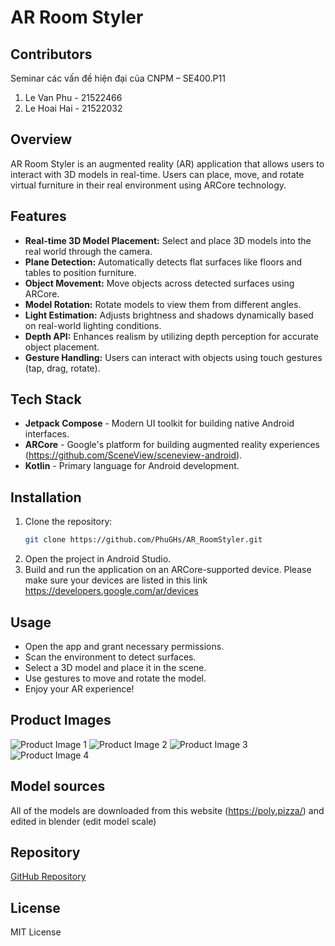 # AR Room Styler

## Contributors
Seminar các vấn đề hiện đại của CNPM – SE400.P11
1. Le Van Phu - 21522466
2. Le Hoai Hai - 21522032

## Overview
AR Room Styler is an augmented reality (AR) application that allows users to interact with 3D models in real-time. Users can place, move, and rotate virtual furniture in their real environment using ARCore technology.

## Features
- **Real-time 3D Model Placement:** Select and place 3D models into the real world through the camera.
- **Plane Detection:** Automatically detects flat surfaces like floors and tables to position furniture.
- **Object Movement:** Move objects across detected surfaces using ARCore.
- **Model Rotation:** Rotate models to view them from different angles.
- **Light Estimation:** Adjusts brightness and shadows dynamically based on real-world lighting conditions.
- **Depth API:** Enhances realism by utilizing depth perception for accurate object placement.
- **Gesture Handling:** Users can interact with objects using touch gestures (tap, drag, rotate).

## Tech Stack
- **Jetpack Compose** - Modern UI toolkit for building native Android interfaces.
- **ARCore** - Google's platform for building augmented reality experiences (https://github.com/SceneView/sceneview-android).
- **Kotlin** - Primary language for Android development.
## Installation
1. Clone the repository:
   ```bash
   git clone https://github.com/PhuGHs/AR_RoomStyler.git
   ```
2. Open the project in Android Studio.
3. Build and run the application on an ARCore-supported device. Please make sure your devices are listed in this link https://developers.google.com/ar/devices

## Usage
- Open the app and grant necessary permissions.
- Scan the environment to detect surfaces.
- Select a 3D model and place it in the scene.
- Use gestures to move and rotate the model.
- Enjoy your AR experience!

## Product Images
![Product Image 1](https://res.cloudinary.com/daszajz9a/image/upload/v1739376307/project/1_f98g4g.png)
![Product Image 2](https://res.cloudinary.com/daszajz9a/image/upload/v1739376307/project/2_xt8aer.png)
![Product Image 3](https://res.cloudinary.com/daszajz9a/image/upload/v1739376305/project/3_irtcmr.png)
![Product Image 4](https://res.cloudinary.com/daszajz9a/image/upload/v1739376306/project/4_ghcvdp.png)

## Model sources
All of the models are downloaded from this website (https://poly.pizza/) and edited in blender (edit model scale)

## Repository
[GitHub Repository](https://github.com/PhuGHs/AR_RoomStyler.git)

## License
MIT License

